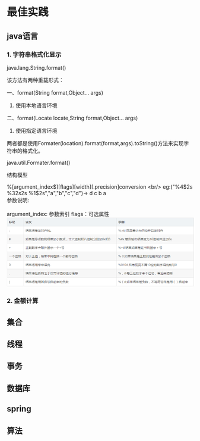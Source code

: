 # 最佳实践
## java语言
### 1. 字符串格式化显示

java.lang.String.format()

该方法有两种重载形式：

一、format(String format,Object... args)
1. 使用本地语言环境

二、format(Locate locate,String format,Object... args)
1. 使用指定语言环境

两者都是使用Formater(location).format(format,args).toString()方法来实现字符串的格式化。

java.util.Formater.format()

结构模型

%[argument_index$][flags][width][.precision]conversion                    <br/>
eg:("%4$2s %3$2s %2$2s %1$2s","a","b","c","d")-> d c b a          <br/>
参数说明:                                                  <br/>            
argument_index: 参数索引
flags：可选属性
<img src="imgs/best-practice/1.png"/>
### 2. 金额计算

## 集合

## 线程

## 事务

## 数据库

## spring

## 算法
